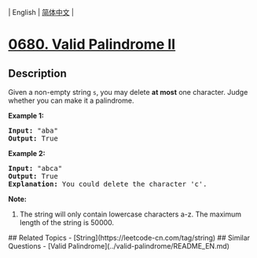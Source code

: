 
| English | [简体中文](README.md) |
# [0680. Valid Palindrome II](https://leetcode-cn.com/problems/valid-palindrome-ii/)
## Description
<p>
Given a non-empty string <code>s</code>, you may delete <b>at most</b> one character.  Judge whether you can make it a palindrome.
</p>

<p><b>Example 1:</b><br />
<pre>
<b>Input:</b> "aba"
<b>Output:</b> True
</pre>
</p>

<p><b>Example 2:</b><br />
<pre>
<b>Input:</b> "abca"
<b>Output:</b> True
<b>Explanation:</b> You could delete the character 'c'.
</pre>
</p>

<p><b>Note:</b><br>
<ol>
<li>The string will only contain lowercase characters a-z.
The maximum length of the string is 50000.</li>
</ol>
</p>
## Related Topics
- [String](https://leetcode-cn.com/tag/string)
## Similar Questions
- [Valid Palindrome](../valid-palindrome/README_EN.md)

